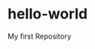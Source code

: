 # hello-world
My first Repository
<meta charset="UTF-8">
<script>
	 document.write ("hello world");
</script>
